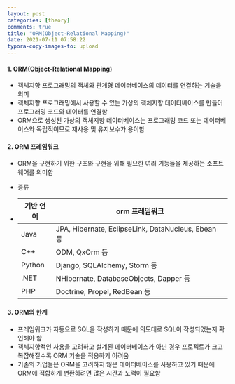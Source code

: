```yaml
---
layout: post
categories: [theory]
comments: true
title: "ORM(Object-Relational Mapping)"
date: 2021-07-11 07:58:22
typora-copy-images-to: upload
---
```


#### 1. ORM(Object-Relational Mapping)

- 객체지향 프로그래밍의 객체와 관계형 데이터베이스의 데이터를 연결하는 기술을 의미
- 객체지향 프로그래밍에서 사용할 수 있는 가상의 객체지향 데이터베이스를 만들어 프로그래밍 코드와 데이터를 연결함
- ORM으로 생성된 가상의 객체지향 데이터베이스는 프로그래밍 코드 또는 데이터베이스와 독립적이므로 재사용 및 유지보수가 용이함

#### 2. ORM 프레임워크

- ORM을 구현하기 위한 구조와 구현을 위해 필요한 여러 기능들을 제공하는 소프트웨어를 의미함

- 종류

- | 기반 언어 | orm 프레임워크                                     |
  | --------- | -------------------------------------------------- |
  | Java      | JPA, Hibernate, EclipseLink, DataNucleus, Ebean 등 |
  | C++       | ODM, QxOrm 등                                      |
  | Python    | Django, SQLAlchemy, Storm 등                       |
  | .NET      | NHibernate, DatabaseObjects, Dapper 등             |
  | PHP       | Doctrine, Propel, RedBean 등                       |

#### 3. ORM의 한계

- 프레임워크가 자동으로 SQL을 작성하기 때문에 의도대로 SQL이 작성되었는지 확인해야 함
- 객체지향적인 사용을 고려하고 설계된 데이터베이스가 아닌 경우 프로젝트가 크고 복잡해질수록 ORM 기술을 적용하기 어려움
- 기존의 기업들은 ORM을 고려하지 않은 데이터베이스를 사용하고 있기 때문에 ORM에 적합하게 변환하려면 많은 시간과 노력이 필요함 